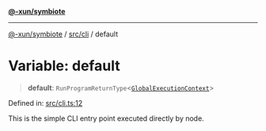 [**@-xun/symbiote**](../../../README.md)

***

[@-xun/symbiote](../../../README.md) / [src/cli](../README.md) / default

# Variable: default

> **default**: `RunProgramReturnType`\<[`GlobalExecutionContext`](../../configure/type-aliases/GlobalExecutionContext.md)\>

Defined in: [src/cli.ts:12](https://github.com/Xunnamius/symbiote/blob/feca973a0a29b4194f5e9720a5df04c799f6fa94/src/cli.ts#L12)

This is the simple CLI entry point executed directly by node.
